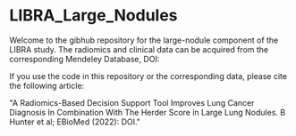 # LIBRA_Large_Nodules

Welcome to the gibhub repository for the large-nodule component of the LIBRA study. The radiomics and clinical data can be acquired from the corresponding Mendeley Database, DOI: 

If you use the code in this repository or the corresponding data, please cite the following article:

"A Radiomics-Based Decision Support Tool Improves Lung Cancer Diagnosis In Combination With The Herder Score in Large Lung Nodules. B Hunter et al; EBioMed (2022): DOI."





